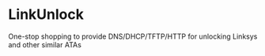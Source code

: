 LinkUnlock
==========

One-stop shopping to provide DNS/DHCP/TFTP/HTTP for unlocking Linksys and other similar ATAs
